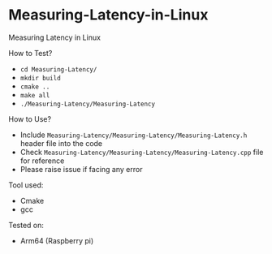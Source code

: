 # Measuring-Latency-in-Linux
Measuring Latency in Linux

How to Test?

- `cd Measuring-Latency/`
- `mkdir build`
- `cmake ..`
- `make all`
- `./Measuring-Latency/Measuring-Latency`

How to Use?

- Include `Measuring-Latency/Measuring-Latency/Measuring-Latency.h` header file into the code
- Check `Measuring-Latency/Measuring-Latency/Measuring-Latency.cpp` file for reference
- Please raise issue if facing any error

Tool used:
- Cmake
- gcc

Tested on:
- Arm64 (Raspberry pi)

